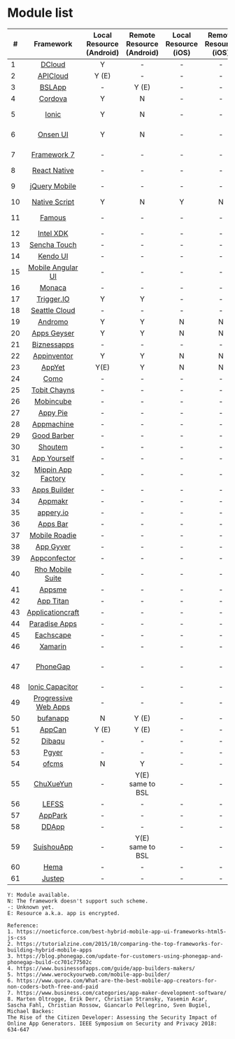 # Module list

| # |  Framework   | Local Resource (Android)  | Remote Resource (Android) | Local Resource (iOS) | Remote Resource (iOS) | Prerequisites |
| ---- |  :----:  | :----:  | :----:  | :----:  | :----: | :----: |
|1| [DCloud](https://dcloud.io/)  | Y | - | - | - | 
|2| [APICloud](https://www.apicloud.com/)  | Y (E) | - | - | - |
|3| [BSLApp](https://www.appbsl.cn/)  | - | Y (E) | - | - | 
|4| [Cordova](https://cordova.apache.org/)  | Y | N | - | - | 
|5| [Ionic](https://ionicframework.com/)  | Y | N | - | - | AngularJS (optional) |
|6| [Onsen UI](https://onsen.io/)  | Y | N | - | - | AngularJS (optional) |
|7| [Framework 7](http://www.idangero.us/framework7)  | - | - | - | - | HTML, CSS and JS only |
|8| [React Native](http://www.reactnative.com/)  | - | - | - | - | React | 
|9| [jQuery Mobile](https://jquerymobile.com/)  | - | - | - | - | HTML5, jQuery | 
|10| [Native Script](https://www.nativescript.org/)  | Y | N | Y | N | JavaScript |
|11| [Famous](http://famous.org/)  | - | - | - | - | WebGL, AngularJS |
|12| [Intel XDK](https://software.intel.com/en-us/intel-xdk)  | - | - | - | - | depreciated |
|13| [Sencha Touch](http://www.sencha.com/products/touch/#overview)  | - | - | - | - | 
|14| [Kendo UI](http://www.telerik.com/kendo-ui)  | - | - | - | - | 
|15| [Mobile Angular UI](http://mobileangularui.com/)  | - | - | - | - | 
|16| [Monaca](https://monaca.io/)  | - | - | - | - | 
|17| [Trigger.IO](https://trigger.io/)  | Y | Y | - | - | 
|18| [Seattle Cloud](http://seattleclouds.com/)  | - | - | - | - | 
|19| [Andromo](http://www.andromo.com/)  | Y | Y | N | N | 
|20| [Apps Geyser](http://www.appsgeyser.com/)  | Y | Y | N | N | 
|21| [Biznessapps](http://www.biznessapps.com/)  | - | - | - | - | 
|22| [Appinventor](http://appinventor.mit.edu/explore/)  | Y | Y | N | N | 
|23| [AppYet](http://www.appyet.com/)  | Y(E) | Y | N | N | 
|24| [Como](http://www.como.com/)  | - | - | - | - | 
|25| [Tobit Chayns](http://en.tobit.com/chayns)  | - | - | - | - | 
|26| [Mobincube](http://www.mobincube.com/)  | - | - | - | - | 
|27| [Appy Pie](http://www.appypie.com/)  | - | - | - | - | 
|28| [Appmachine](http://www.appmachine.com/)  | - | - | - | - | 
|29| [Good Barber](http://www.goodbarber.com/)  | - | - | - | - | 
|30| [Shoutem](http://www.shoutem.com/)  | - | - | - | - | 
|31| [App Yourself](http://appyourself.net/)  | - | - | - | - | 
|32| [Mippin App Factory](http://www.mippin.com/appfactory/)  | - | - | - | - | 
|33| [Apps Builder](http://www.apps-builder.com/)  | - | - | - | - | 
|34| [Appmakr](http://appmakr.com/)  | - | - | - | - | 
|35| [appery.io](https://appery.io/)  | - | - | - | - | 
|36| [Apps Bar](http://www.appsbar.com/)  | - | - | - | - | 
|37| [Mobile Roadie](http://mobileroadie.com/)  | - | - | - | - | 
|38| [App Gyver](http://www.appgyver.io)  | - | - | - | - | 
|39| [Appconfector](http://www.appconfector.de)  | - | - | - | - | 
|40| [Rho Mobile Suite](http://rhomobile.com/)  | - | - | - | - | 
|41| [Appsme](http://www.appsme.com/)  | - | - | - | - | 
|42| [App Titan](http://www.apptitan.de/)  | - | - | - | - | 
|43| [Applicationcraft](http://www.applicationcraft.com/)  | - | - | - | - | 
|44| [Paradise Apps](http://www.paradiseapps.net/)  | - | - | - | - | 
|45| [Eachscape](http://eachscape.com/)  | - | - | - | - | 
|46| [Xamarin](https://docs.microsoft.com/zh-cn/xamarin/)  | - | - | - | - | .NET |
|47| [PhoneGap](https://phonegap.com/)  | - | - | - | - | HTML, CSS and JavaScript |
|48| [Ionic Capacitor](https://capacitorjs.com/)  | - | - | - | - |  |
|49| [Progressive Web Apps](https://developers.google.com/web/progressive-web-apps/)  | - | - | - | - |  |
|50| [bufanapp](https://www.bufanapp.com/)  | N | Y (E) | - | - |  |
|51| [AppCan](http://www.appcan.cn/)  | Y (E) | Y (E) | - | - |  |
|52| [Dibaqu](https://www.dibaqu.com/)  | - | - | - | - |  |
|53| [Pgyer](https://www.pgyer.com/)  | - | - | - | - |  |
|54| [ofcms](https://www.ofcms.com/)  | N | Y | - | - |  |
|55| [ChuXueYun](https://www.chuxueyun.com/)  | - | Y(E) same to BSL | - | - |  |
|56| [LEFSS](https://leffs.cn/)  | - | - | - | - |  |
|57| [AppPark](http://www.apppark.cn/)  | - | - | - | - |  |
|58| [DDApp](http://www.ddapp.com/)  | - | - | - | - |  |
|59| [SuishouApp](http://www.suishouapp.com/)  | - | Y(E) same to BSL | - | - |  |
|60| [Hema](https://hema.im/)  | - | - | - | - |  |
|61| [Justep](https://www.justep.com/)  | - | - | - | - |  |



```
Y: Module available.
N: The framework doesn't support such scheme.
-: Unknown yet.
E: Resource a.k.a. app is encrypted.
```

```
Reference:
1. https://noeticforce.com/best-hybrid-mobile-app-ui-frameworks-html5-js-css
2. https://tutorialzine.com/2015/10/comparing-the-top-frameworks-for-building-hybrid-mobile-apps
3. https://blog.phonegap.com/update-for-customers-using-phonegap-and-phonegap-build-cc701c77502c
4. https://www.businessofapps.com/guide/app-builders-makers/
5. https://www.werockyourweb.com/mobile-app-builder/
6. https://www.quora.com/What-are-the-best-mobile-app-creators-for-non-coders-both-free-and-paid
7. https://www.business.com/categories/app-maker-development-software/
8. Marten Oltrogge, Erik Derr, Christian Stransky, Yasemin Acar, Sascha Fahl, Christian Rossow, Giancarlo Pellegrino, Sven Bugiel, Michael Backes:
The Rise of the Citizen Developer: Assessing the Security Impact of Online App Generators. IEEE Symposium on Security and Privacy 2018: 634-647
```


